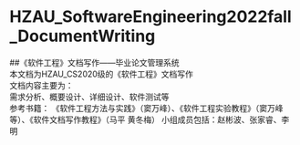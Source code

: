 # HZAU_SoftwareEngineering2022fall_DocumentWriting
##《软件工程》文档写作——毕业论文管理系统<br>
本文档为HZAU_CS2020级的《软件工程》文档写作<br>
文档内容主要为：<br>
需求分析、概要设计、详细设计、软件测试等<br>
参考书籍：
《软件工程方法与实践》（窦万峰）、《软件工程实验教程》（窦万峰等）、《软件文档写作教程》（马平 黄冬梅）
小组成员包括：赵彬波、张家睿、李明
